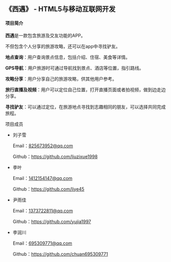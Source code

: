 ## 《西遇》  - HTML5与移动互联网开发

#### 项目简介

**西遇**是一款包含旅游及交友功能的APP。

不但包含个人分享的旅游攻略，还可以在app中寻找驴友。

**地点查询**：用户查询景点信息，包括介绍、住宿、美食等详情。

**GPS导航**：用户旅游时可通过导航找到景点、酒店等位置，指引路线。

**攻略分享**：用户分享自己的旅游攻略，供其他用户参考。

**旅行直播及视频**：用户可以定位自己位置，打开直播页面或者拍视频，做到边走边分享。

**寻找驴友**：可以通过定位，在旅游地点寻找到志趣相同的朋友，可以选择共同完成旅程。



项目成员

- 刘子雪

  	Email：825673952@qq.com

  	Github：https://github.com/liuzixue1998

- 李叶

  	Email：1412154147@qq.com

  	Github：https://github.com/liye45

- 尹雨佳

  	Email：1373722811@qq.com

  	Github：https://github.com/yujia1997

- 李润川

  	Email：695309771@qq.com  

  	Github：https://github.com/chuan695309771
